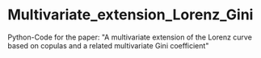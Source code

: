 # Multivariate_extension_Lorenz_Gini
Python-Code for the paper: "A multivariate extension of the Lorenz curve based on copulas and a related multivariate Gini coefficient"

